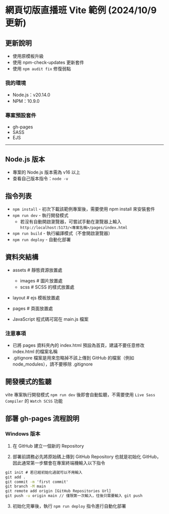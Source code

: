 # 網頁切版直播班 Vite 範例 (2024/10/9 更新)

## 更新說明
- 使用原模板升級
- 使用 npm-check-updates 更新套件
- 使用 `npm audit fix` 修復弱點

### 我的環境
- Node.js：v20.14.0
- NPM：10.9.0

### 專案預設套件
- gh-pages
- SASS
- EJS

<hr>

## Node.js 版本
- 專案的 Node.js 版本需為 v16 以上
- 查看自己版本指令：`node -v`

## 指令列表
- `npm install` - 初次下載該範例專案後，需要使用 npm install 來安裝套件
- `npm run dev` - 執行開發模式
  - 若沒有自動開啟瀏覽器，可嘗試手動在瀏覽器上輸入
    `http://localhost:5173/<專案名稱>/pages/index.html`
- `npm run build` - 執行編譯模式（不會開啟瀏覽器）
- `npm run deploy` - 自動化部署

## 資料夾結構
  - assets # 靜態資源放置處
    - images # 圖片放置處
    - scss # SCSS 的樣式放置處

  - layout # ejs 模板放置處
  - pages # 頁面放置處

- JavaScript 程式碼可寫在 main.js 檔案

### 注意事項
- 已將 pages 資料夾內的 index.html 預設為首頁，建議不要任意修改 index.html 的檔案名稱
- .gitignore 檔案是用來忽略掉不該上傳到 GitHub 的檔案（例如 node_modules），請不要移除 .gitignore

## 開發模式的監聽
vite 專案執行開發模式 `npm run dev` 後即會自動監聽，不需要使用 `Live Sass Compiler` 的 `Watch SCSS` 功能


## 部署 gh-pages 流程說明
### Windows 版本
1. 在 GitHub 建立一個新的 Repository

2. 部署前請務必先將原始碼上傳到 GitHub Repository 也就是初始化 GitHub，因此通常第一步驟會在專案終端機輸入以下指令
```cmd
git init # 若已經初始化過就可以不用輸入
git add .
git commit -m 'first commit'
git branch -M main
git remote add origin [GitHub Repositories Url]
git push -u origin main // 僅限第一次輸入，往後只需要輸入 git push
```

3. 初始化完畢後，執行 `npm run deploy` 指令進行自動化部署
